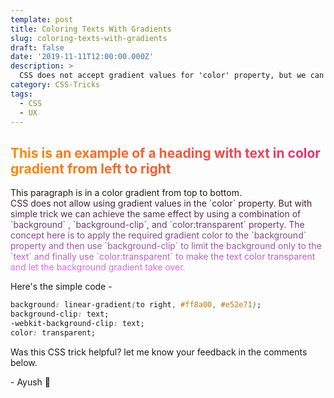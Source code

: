 ```yaml
---
template: post
title: Coloring Texts With Gradients
slug: coloring-texts-with-gradients
draft: false
date: '2019-11-11T12:00:00.000Z'
description: >
  CSS does not accept gradient values for 'color' property, but we can still achieve color gradients for text color with this trick...
category: CSS-Tricks
tags:
  - CSS
  - UX
---
```


<style>
  .heading {
    background: linear-gradient(to right, #ff8a00, #e52e71);
    background-clip: text;
    -webkit-background-clip: text;
    color: transparent;
  }
  .paragraph {
    background: linear-gradient(to bottom, #141100, #e36efa);
    background-clip: text;
    -webkit-background-clip: text;
    color: transparent;
  }
</style>
<h2 class="heading">This is an example of a heading with text in color gradient from left to right</h2>
<p class="paragraph">
  This paragraph is in a color gradient from top to bottom.
  <br>
  CSS does not allow using gradient values in the `color` property. But with simple trick we can achieve the
  same effect by using a combination of `background` , `background-clip`, and `color:transparent` property. The
  concept here is to apply the required gradient color to the `background` property and then use
  `background-clip` to limit the background only to the `text` and finally use `color:transparent` to make the
  text color transparent and let the background gradient take over.
</p>

Here's the simple code -

```css
background: linear-gradient(to right, #ff8a00, #e52e71);
background-clip: text;
-webkit-background-clip: text;
color: transparent;
```

Was this CSS trick helpful? let me know your feedback in the comments below.

\- Ayush 🙂
